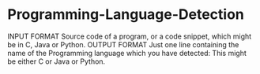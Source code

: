 # Programming-Language-Detection
INPUT FORMAT  Source code of a program, or a code snippet, which might be in C, Java or Python.  OUTPUT FORMAT  Just one line containing the name of the Programming language which you have detected: This might be either C or Java or Python.
